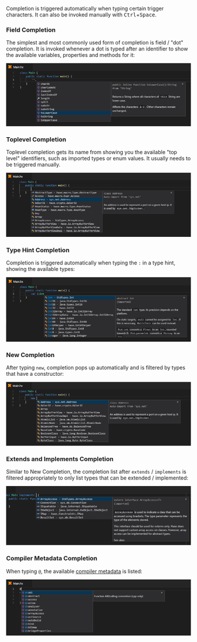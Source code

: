 Completion is triggered automatically when typing certain trigger characters. It can also be invoked manually with <kbd>Ctrl</kbd>+<kbd>Space</kbd>.

### Field Completion

The simplest and most commonly used form of completion is field / "dot" completion. It is invoked whenever a dot is typed after an identifier to show the available variables, properties and methods for it:

![](images/completion/field_.png)

### Toplevel Completion

Toplevel completion gets its name from showing you the available "top level" identifiers, such as imported types or enum values. It usually needs to be triggered manually.

![](images/completion/toplevel.png)

### Type Hint Completion

Completion is triggered automatically when typing the `:` in a type hint, showing the available types:

![](images/completion/type-hint_.png)

### New Completion

After typing `new`, completion pops up automatically and is filtered by types that have a constructor:

![](images/completion/new.png)

### Extends and Implements Completion

Similar to New Completion, the completion list after `extends` / `implements` is filtered appropriately to only list types that can be extended / implemented:

![](images/completion/implements.png)

### Compiler Metadata Completion

When typing `@`, the available [compiler metadata](https://haxe.org/manual/cr-metadata.html) is listed:

![](images/completion/metadata_.png)